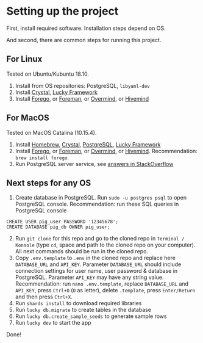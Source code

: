 # Setting up the project

First, install required software. Installation steps depend on OS.

And second, there are common steps for running this project.

## For Linux

Tested on Ubuntu/Kubuntu 18.10.

1. Install from OS repositories: PostgreSQL, `libyaml-dev`
2. Install
   [Crystal](https://crystal-lang.org/install/),
   [Lucky Framework](https://luckyframework.org/guides/getting-started/installing)
3. Install
   [Forego](https://dl.equinox.io/ddollar/forego/stable), or
   [Foreman](https://github.com/ddollar/foreman), or
   [Overmind](https://github.com/DarthSim/overmind), or
   [Hivemind](https://github.com/DarthSim/hivemind)

## For MacOS

Tested on MacOS Catalina (10.15.4).

1. Install
   [Homebrew](https://brew.sh/),
   [Crystal](https://crystal-lang.org/install/),
   [PostgreSQL](https://www.postgresql.org/download/),
   [Lucky Framework](https://luckyframework.org/guides/getting-started/installing)
2. Install
   [Forego](https://dl.equinox.io/ddollar/forego/stable), or
   [Foreman](https://github.com/ddollar/foreman), or
   [Overmind](https://github.com/DarthSim/overmind), or
   [Hivemind](https://github.com/DarthSim/hivemind).
   Recommendation: `brew install forego`.
3. Run PostgreSQL server service, see 
   [answers in StackOverflow](https://stackoverflow.com/questions/7975556/how-to-start-postgresql-server-on-mac-os-x#answers)

## Next steps for any OS

1. Create database in PostgreSQL. Run `sudo -u postgres psql` to open PostgreSQL console.
   Recommendation: run these SQL queries in PostgreSQL console
```
CREATE USER pig_user PASSWORD '12345678';
CREATE DATABASE pig_db OWNER pig_user;
```
2. Run `git clone` for this repo and go to the cloned repo in `Terminal / Konsole` (type `cd`,
   space and path to the cloned repo on your computer). All next commands should be run in the
   cloned repo.
3. Copy `.env.template` to `.env` in the cloned repo and replace here `DATABASE_URL` and `API_KEY`.
   Parameter `DATABASE_URL` should include connection settings for user name, user password &
   database in PostgreSQL. Parameter `API_KEY` may have any string value. Recommendation: run
   `nano .env.template`, replace `DATABASE_URL` and `API_KEY`, press `Ctrl+O` (`O` as letter),
   delete `.template`, press `Enter/Return` and then press `Ctrl+X`.
4. Run `shards install` to download required libraries
5. Run `lucky db.migrate` to create tables in the database
6. Run `lucky db.create_sample_seeds` to generate sample rows
7. Run `lucky dev` to start the app

Done!
